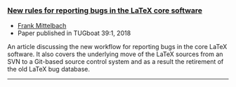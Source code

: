 
### <a href="{{site.baseurl}}/publications/2018-FMi-TUB-tb121mitt-bug-reporting.pdf" target="_blank" onclick="vgwPixelCall('76c39a7e25524b9a8b93f680f6f20cba');">New rules for reporting bugs in the LaTeX core software</a>

+ [Frank Mittelbach]({{site.baseurl}}/about/team/#frank-mittelbach)
+ Paper published in TUGboat 39:1, 2018 

An article discussing the new workflow for reporting bugs in the
core LaTeX software. It also covers the underlying move of the LaTeX
sources from an SVN to a Git-based source control system and as a result
the retirement of the old LaTeX bug database.

***

